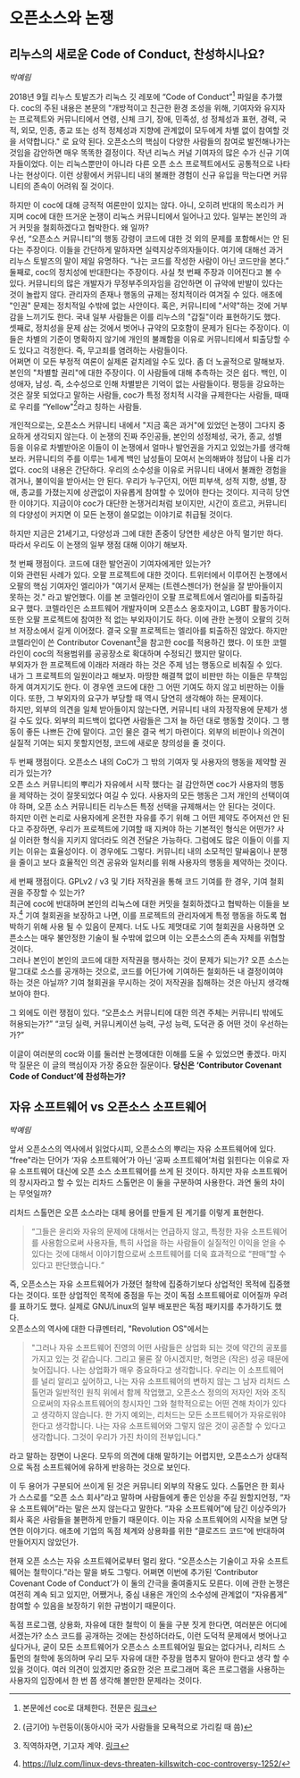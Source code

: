 # 오픈소스와 논쟁

## 리누스의 새로운 Code of Conduct, 찬성하시나요?

_박예림_

2018년 9월 리누스 토발즈가 리눅스 깃 레포에 “Code of Conduct”[^1] 파일을 추가했다. coc의 주된 내용은 본문의 "개방적이고 친근한 환경 조성을 위해, 기여자와 유지자는 프로젝트와 커뮤니티에서 연령, 신체 크기, 장애, 민족성, 성 정체성과 표현, 경력, 국적, 외모, 인종, 종교 또는 성적 정체성과 지향에 관계없이 모두에게 차별 없이 참여할 것을 서약합니다." 로 요약 된다. 오픈소스의 핵심이 다양한 사람들의 참여로 발전해나가는 것임을 감안하면 매우 똑똑한 결정이다. 작년 리눅스 커널 기여자의 많은 수가 신규 기여자들이었다. 이는 리눅스뿐만이 아니라 다른 오픈 소스 프로젝트에서도 공통적으로 나타나는 현상이다. 이런 상황에서 커뮤니티 내의 불쾌한 경험이 신규 유입을 막는다면 커뮤니티의 존속이 어려워 질 것이다.
    
하지만 이 coc에 대해 긍적적 여론만이 있지는 않다. 아니, 오히려 반대의 목소리가 커지며 coc에 대한 뜨거운 논쟁이 리눅스 커뮤니티에서 일어나고 있다. 일부는 본인의 과거 커밋을 철회하겠다고 협박한다. 왜 일까?    
우선, “오픈소스 커뮤니티”의 행동 강령이 코드에 대한 것 외의 문제를 포함해서는 안 된다는 주장이다. 이들을 간단하게 말하자면 실력지상주의자들이다. 여기에 대해선 과거 리누스 토발즈의 말이 제일 유명하다. “나는 코드를 작성한 사람이 아닌 코드만을 본다.”    
둘째로, coc의 정치성에 반대한다는 주장이다. 사실 첫 번째 주장과 이어진다고 볼 수 있다. 커뮤니티의 많은 개발자가 무정부주의자임을 감안하면 이 규약에 반발이 있다는 것이 놀랍지 않다. 관리자의 존재나 행동의 규제는 정치적이라 여겨질 수 있다. 애초에 "인권" 문제는 정치적일 수밖에 없는 사안이다. 혹은, 커뮤니티에 "서약"하는 것에 거부감을 느끼기도 한다. 국내 일부 사람들은 이를 리누스의 "갑질"이라 표현하기도 했다.    
셋째로, 정치성을 문제 삼는 것에서 벗어나 규약의 모호함이 문제가 된다는 주장이다. 이들은 차별의 기준이 명확하지 않기에 개인의 불쾌함을 이유로 커뮤니티에서 퇴출당할 수도 있다고 걱정한다. 즉, 무고죄를 염려하는 사람들이다.    
어쩌면 이 모든 부정적 여론이 실제론 겉치레일 수도 있다. 좀 더 노골적으로 말해보자. 본인의 "차별할 권리"에 대한 주장이다. 이 사람들에 대해 추측하는 것은 쉽다. 백인, 이성애자, 남성. 즉, 소수성으로 인해 차별받은 기억이 없는 사람들이다. 평등을 강요하는 것은 잘못 되었다고 말하는 사람들, coc가 특정 정치적 시각을 규제한다는 사람들, 때때로 우리를 “Yellow"[^2]라고 칭하는 사람들.

개인적으로는, 오픈소스 커뮤니티 내에서 "지금 혹은 과거"에 있었던 논쟁이 그다지 중요하게 생각되지 않는다. 이 논쟁의 진짜 주인공들, 본인의 성정체성, 국가, 종교, 성별 등을 이유로 차별받아온 이들이 이 논쟁에서 얼마나 발언권을 가지고 있었는가를 생각해보라. 커뮤니티의 주를 이루는 1세계 백인 남성들이 모여서 논의해봐야 정답이 나올 리가 없다. coc의 내용은 간단하다. 우리의 소수성을 이유로 커뮤니티 내에서 불쾌한 경험을 겪거나, 불이익을 받아서는 안 된다. 우리가 누구던지, 어떤 피부색, 성적 지향, 성별, 장애, 종교를 가졌는지에 상관없이 자유롭게 참여할 수 있어야 한다는 것이다. 지극히 당연한 이야기다. 지금이야 coc가 대단한 논쟁거리처럼 보이지만, 시간이 흐르고, 커뮤니티의 다양성이 커지면 이 모든 논쟁이 쓸모없는 이야기로 취급될 것이다.

하지만 지금은 21세기고, 다양성과 그에 대한 존중이 당연한 세상은 아직 멀기만 하다. 따라서 우리도 이 논쟁의 일부 쟁점 대해 이야기 해보자.

첫 번째 쟁점이다. 코드에 대한 발언권이 기여자에게만 있는가?    
이와 관련된 사례가 있다. 오팔 프로젝트에 대한 것이다. 트위터에서 이루어진 논쟁에서 오팔의 핵심 기여자인 엘리아가 "여기서 문제는 \(트렌스젠더가\) 현실을 잘 받아들이지 못하는 것." 라고 발언했다. 이를 본 코렐라인이 오팔 프로젝트에서 엘리아를 퇴출하길 요구 했다. 코렐라인은 소프트웨어 개발자이며 오픈소스 옹호자이고, LGBT 활동가이다. 또한 오팔 프로젝트에 참여한 적 없는 부외자이기도 하다. 이에 관한 논쟁이 오팔의 깃허브 저장소에서 길게 이어졌다. 결국 오팔 프로젝트는 엘리아를 퇴출하진 않았다. 하지만 코렐라인이 쓴 Contributor Covenant[^3]을 참고한 coc를 적용하긴 했다. 이 또한 코렐라인이 coc의 적용범위를 공공장소로 확대하며 수정되긴 했지만 말이다.    
부외자가 한 프로젝트에 이래라 저래라 하는 것은 주제 넘는 행동으로 비춰질 수 있다. 내가 그 프로젝트의 일원이라고 해보자. 마땅한 해결책 없이 비판만 하는 이들은 무책임하게 여겨지기도 한다. 이 경우엔 코드에 대한 그 어떤 기여도 하지 않고 비판하는 이들이다. 또한, 그 부외자의 요구가 부당할 때 역시 당연히 생각해야 하는 문제이다.    
하지만, 외부의 의견을 일체 받아들이지 않는다면, 커뮤니티 내의 자정작용에 문제가 생길 수도 있다. 외부의 피드백이 없다면 사람들은 그저 늘 하던 대로 행동할 것이다. 그 행동이 좋든 나쁘든 간에 말이다. 고인 물은 결국 썩기 마련이다. 외부의 비판이나 의견이 실질적 기여는 되지 못할지언정, 코드에 새로운 창의성을 줄 것이다.

두 번째 쟁점이다. 오픈소스 내의 CoC가 그 밖의 기여자 및 사용자의 행동을 제약할 권리가 있는가?    
오픈 소스 커뮤니티의 뿌리가 자유에서 시작 했다는 걸 감안하면 coc가 사용자의 행동을 제약하는 것이 잘못되었다 여길 수 있다. 사용자의 모든 행동은 그저 개인의 선택이여야 하며, 오픈 소스 커뮤니티든 리누스든 특정 선택을 규제해서는 안 된다는 것이다.    
하지만 이런 논리로 사용자에게 온전한 자유를 주기 위해 그 어떤 제약도 주어져선 안 된다고 주장하면, 우리가 프로젝트에 기여할 때 지켜야 하는 기본적인 형식은 어떤가? 사실 이러한 형식을 지키지 않더라도 의견 전달은 가능하다. 그럼에도 많은 이들이 이를 지키는 이유는 효율성이다. 이 경우에도 그렇다. 커뮤니티 내의 소모적인 말싸움이나 분쟁을 줄이고 보다 효율적인 의견 공유와 일처리를 위해 사용자의 행동을 제약하는 것이다.

세 번째 쟁점이다. GPLv2 / v3 및 기타 저작권을 통해 코드 기여를 한 경우, 기여 철회권을 주장할 수 있는가?    
최근에 coc에 반대하며 본인의 리눅스에 대한 커밋을 철회하겠다고 협박하는 이들을 보자.[^4] 기여 철회권을 보장하고 나면, 이를 프로젝트의 관리자에게 특정 행동을 하도록 협박하기 위해 사용 될 수 있음이 문제다. 너도 나도 제멋대로 기여 철회권을 사용하면 오픈소스는 매우 불안정한 기술이 될 수밖에 없으며 이는 오픈소스의 존속 자체를 위협할 것이다.    
그러나 본인이 본인의 코드에 대한 저작권을 행사하는 것이 문제가 되는가? 오픈 소스는 말그대로 소스를 공개하는 것으로, 코드를 어딘가에 기여하든 철회하든 내 결정이여야 하는 것은 아닐까? 기여 철회권을 무시하는 것이 저작권을 침해하는 것은 아닌지 생각해 보아야 한다.

그 외에도 이런 쟁점이 있다. “오픈소스 커뮤니티에 대한 의견 주체는 커뮤니티 밖에도 허용되는가?” “코딩 실력, 커뮤니케이션 능력, 구성 능력, 도덕관 중 어떤 것이 우선하는가?”

이글이 여러분의 coc와 이를 둘러싼 논쟁에대한 이해를 도울 수 있었으면 좋겠다. 마지막 질문은 이 글의 핵심이자 가장 중요한 질문이다. 
__당신은 ‘Contributor Covenant Code of Conduct’에 찬성하는가?__

[^1]: 본문에선 coc로 대체한다. 전문은 [링크](https://git.kernel.org/pub/scm/linux/kernel/git/torvalds/linux.git/commit/?id=8a104f8b5867c682d994ffa7a74093c54469c11f "Contributor Covenant Code of Conduct")    
[^2]: (금기어) 누런둥이(동아시아 국가 사람들을 모욕적으로 가리킬 때 씀)    
[^3]: 직역하자면, 기고자 계약. [링크](https://www.contributor-covenant.org/ "Contributor Covenant")    
[^4]: <https://lulz.com/linux-devs-threaten-killswitch-coc-controversy-1252/>    

## 자유 소프트웨어 vs 오픈소스 소프트웨어

_박예림_

앞서 오픈소스의 역사에서 읽었다시피, 오픈소스의 뿌리는 자유 소프트웨어에 있다. “free"라는 단어가 ‘자유 소프트웨어’가 아닌 ‘공짜 소프트웨어’처럼 읽힌다는 이유로 자유 소프트웨어 대신에 오픈 소스 소프트웨어를 쓰게 된 것이다. 하지만 자유 소프트웨어의 창시자라고 할 수 있는 리차드 스톨먼은 이 둘을 구분하여 사용한다. 과연 둘의 차이는 무엇일까?

리처드 스톨먼은 오픈 소스라는 대체 용어를 만들게 된 계기를 이렇게 표현한다.

> “그들은 윤리와 자유의 문제에 대해서는 언급하지 않고, 특정한 자유 소프트웨어를 사용함으로써 사용자들, 특히 사업을 하는 사람들이 실질적인 이익을 얻을 수 있다는 것에 대해서 이야기함으로써 소프트웨어를 더욱 효과적으로 “판매”할 수 있다고 판단했습니다.“

즉, 오픈소스는 자유 소프트웨어가 가졌던 철학에 집중하기보다 상업적인 목적에 집중했다는 것이다. 또한 상업적인 목적에 중점을 두는 것이 독점 소프트웨어로 이어질까 우려를 표하기도 했다. 실제로 GNU/Linux의 일부 배포판은 독점 패키지를 추가하기도 했다.    
오픈소스의 역사에 대한 다큐멘터리, "Revolution OS"에서는

> "그러나 자유 소프트웨어 진영의 어떤 사람들은 상업화 되는 것에 약간의 공포를 가지고 있는 것 같습니다. 그리고 물론 잘 아시겠지만, 혁명은 \(작은\) 성공 때문에 늦어집니다. 나는 상업화가 매우 중요하다고 생각합니다. 우리는 이 소프트웨어를 널리 알리고 싶어하고, 나는 자유 소프트웨어의 변하지 않는 그 남자 리처드 스톨먼과 일반적인 원칙 위에서 함께 작업했고, 오픈소스 정의의 저자인 저와 조직으로써의 자유소프트웨어의 창시자인 그와 철학적으로는 어떤 견해 차이가 있다고 생각하지 않습니다. 한 가지 예외는, 리처드는 모든 소프트웨어가 자유로워야 한다고 생각합니다. 나는 자유 소프트웨어와 그렇지 않은 것이 공존할 수 있다고 생각합니다. 그것이 우리가 가진 차이의 전부입니다."

라고 말하는 장면이 나온다. 모두의 의견에 대해 말하기는 어렵지만, 오픈소스가 상대적으로 독점 소프트웨어에 유하게 반응하는 것으로 보인다.

이 두 용어가 구분되어 쓰이게 된 것은 커뮤니티 외부의 작용도 있다. 스톨먼은 한 회사가 스스로를 “오픈 소스 회사”라고 말하며 사람들에게 좋은 인상을 주길 원할지언정, “자유 소프트웨어”라는 말은 쓰지 않는다고 말한다. “자유 소프트웨어”에 담긴 이상주의가 회사 혹은 사람들을 불편하게 만들기 때문이다. 이는 자유 소프트웨어의 시작을 보면 당연한 이야기다. 애초에 기업의 독점 체계와 상용화를 위한 “클로즈드 코드“에 반대하여 만들어지지 않았던가.

현재 오픈 소스는 자유 소프트웨어로부터 멀리 왔다. “오픈소스는 기술이고 자유 소프트웨어는 철학이다.”라는 말을 봐도 그렇다. 어쩌면 이번에 추가된 ‘Contributor Covenant Code of Conduct’가 이 둘의 간극을 줄여줄지도 모른다. 이에 관한 논쟁은 여전히 계속 되고 있지만, 어쨌거나, 중심 내용은 개인의 소수성에 관계없이 “자유롭게” 참여할 수 있음을 보장하기 위한 규범이기 때문이다.

독점 프로그램, 상용화, 자유에 대한 철학이 이 둘을 구분 짓게 한다면, 여러분은 어디에 서겠는가? 소스 코드를 공개하는 것에는 찬성하더라도, 이런 도덕적 문제에서 벗어나고 싶다거나, 굳이 모든 소프트웨어가 오픈소스 소프트웨어일 필요는 없다거나, 리처드 스톨먼의 철학에 동의하며 우리 모두 자유에 대한 주장을 멈추지 말아야 한다고 생각 할 수 있을 것이다. 여러 의견이 있겠지만 중요한 것은 프로그래머 혹은 프로그램을 사용하는 사용자의 입장에서 한 번 쯤 생각해 볼만한 문제라는 것이다.

